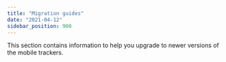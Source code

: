 ```yaml
---
title: "Migration guides"
date: "2021-04-12"
sidebar_position: 900
---
```


This section contains information to help you upgrade to newer versions of the mobile trackers.
